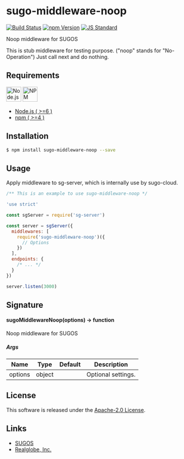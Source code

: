 sugo-middleware-noop
==========

<!---
This file is generated by ape-tmpl. Do not update manually.
--->

<!-- Badge Start -->
<a name="badges"></a>

[![Build Status][bd_travis_shield_url]][bd_travis_url]
[![npm Version][bd_npm_shield_url]][bd_npm_url]
[![JS Standard][bd_standard_shield_url]][bd_standard_url]

[bd_repo_url]: https://github.com/realglobe-Inc/sugo-middleware-noop
[bd_travis_url]: http://travis-ci.org/realglobe-Inc/sugo-middleware-noop
[bd_travis_shield_url]: http://img.shields.io/travis/realglobe-Inc/sugo-middleware-noop.svg?style=flat
[bd_travis_com_url]: http://travis-ci.com/realglobe-Inc/sugo-middleware-noop
[bd_travis_com_shield_url]: https://api.travis-ci.com/realglobe-Inc/sugo-middleware-noop.svg?token=
[bd_license_url]: https://github.com/realglobe-Inc/sugo-middleware-noop/blob/master/LICENSE
[bd_codeclimate_url]: http://codeclimate.com/github/realglobe-Inc/sugo-middleware-noop
[bd_codeclimate_shield_url]: http://img.shields.io/codeclimate/github/realglobe-Inc/sugo-middleware-noop.svg?style=flat
[bd_codeclimate_coverage_shield_url]: http://img.shields.io/codeclimate/coverage/github/realglobe-Inc/sugo-middleware-noop.svg?style=flat
[bd_gemnasium_url]: https://gemnasium.com/realglobe-Inc/sugo-middleware-noop
[bd_gemnasium_shield_url]: https://gemnasium.com/realglobe-Inc/sugo-middleware-noop.svg
[bd_npm_url]: http://www.npmjs.org/package/sugo-middleware-noop
[bd_npm_shield_url]: http://img.shields.io/npm/v/sugo-middleware-noop.svg?style=flat
[bd_standard_url]: http://standardjs.com/
[bd_standard_shield_url]: https://img.shields.io/badge/code%20style-standard-brightgreen.svg

<!-- Badge End -->


<!-- Description Start -->
<a name="description"></a>

Noop middleware for SUGOS

<!-- Description End -->


<!-- Overview Start -->
<a name="overview"></a>


This is stub middleware for testing purpose. ("noop" stands for "No-Operation")
Just call next and do nothing.


<!-- Overview End -->


<!-- Sections Start -->
<a name="sections"></a>

<!-- Section from "doc/guides/00.Requirements.md.hbs" Start -->

<a name="section-doc-guides-00-requirements-md"></a>

Requirements
-----

<a href="https://nodejs.org">
  <img src="https://realglobe-inc.github.io/sugos-assets/images/nodejs-banner.png"
       alt="Node.js"
       height="40"
       style="height:40px"
  /></a>
<a href="https://docs.npmjs.com/">
  <img src="https://realglobe-inc.github.io/sugos-assets/images/npm-banner.png"
       alt="NPM"
       height="40"
       style="height:40px"
  /></a>

+ [Node.js ( >=6 )][node_download_url]
+ [npm ( >=4 )][npm_url]

[node_download_url]: https://nodejs.org/en/download/
[npm_url]: https://docs.npmjs.com/


<!-- Section from "doc/guides/00.Requirements.md.hbs" End -->

<!-- Section from "doc/guides/01.Installation.md.hbs" Start -->

<a name="section-doc-guides-01-installation-md"></a>

Installation
-----

```bash
$ npm install sugo-middleware-noop --save
```


<!-- Section from "doc/guides/01.Installation.md.hbs" End -->

<!-- Section from "doc/guides/02.Usage.md.hbs" Start -->

<a name="section-doc-guides-02-usage-md"></a>

Usage
---------

Apply middleware to sg-server, which is internally use by sugo-cloud.

```javascript
/** This is an example to use sugo-middleware-noop */

'use strict'

const sgServer = require('sg-server')

const server = sgServer({
  middlewares: [
    require('sugo-middleware-noop')({
      // Options
    })
  ],
  endpoints: {
    /* ... */
  }
})

server.listen(3000)


```


<!-- Section from "doc/guides/02.Usage.md.hbs" End -->

<!-- Section from "doc/guides/03.Signature.md.hbs" Start -->

<a name="section-doc-guides-03-signature-md"></a>

Signature
-------

#### sugoMiddlewareNoop(options) -> function

Noop middleware for SUGOS

##### Args

| Name | Type | Default | Description |
| --- | ---- | --- | --- |
| options | object  |  | Optional settings. |


<!-- Section from "doc/guides/03.Signature.md.hbs" End -->


<!-- Sections Start -->


<!-- LICENSE Start -->
<a name="license"></a>

License
-------
This software is released under the [Apache-2.0 License](https://github.com/realglobe-Inc/sugo-middleware-noop/blob/master/LICENSE).

<!-- LICENSE End -->


<!-- Links Start -->
<a name="links"></a>

Links
------

+ [SUGOS][sugos_url]
+ [Realglobe, Inc.][realglobe,_inc__url]

[sugos_url]: https://github.com/realglobe-Inc/sugos
[realglobe,_inc__url]: http://realglobe.jp

<!-- Links End -->
